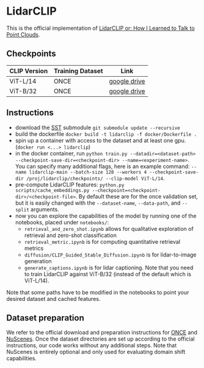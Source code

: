 # LidarCLIP

This is the official implementation of [LidarCLIP or: How I Learned to Talk to Point Clouds](https://arxiv.org/abs/2212.06858).

## Checkpoints

| CLIP Version | Training Dataset | Link                                                                              |
| ------------ | ---------------- | --------------------------------------------------------------------------------- |
| ViT-L/14     | ONCE             | [google drive](https://drive.google.com/file/d/1ANImRlmcZ3Yoa1jbLrQO57M0-T2iIbL2) |
| ViT-B/32     | ONCE             | [google drive](https://drive.google.com/file/d/1eNsfQDz7TYT2UCYhxKQcWIZMfAuAHkUA) |


## Instructions

- download the [SST](https://github.com/tusen-ai/SST) submodule `git submodule update --recursive`
- build the dockerfile `docker build -t lidarclip -f docker/Dockerfile .`
- spin up a container with access to the dataset and at least one gpu. (`docker run <...> lidarclip`)
- in the docker container, run `python train.py --datadir=<dataset-path> --checkpoint-save-dir=<checkpoint-dir> --name=<experiment-name>`. You can specify many additional flags, here is an example command: `--name lidarclip-main --batch-size 128 --workers 4 --checkpoint-save-dir /proj/lidarclip/checkpoints/ --clip-model ViT-L/14`.
- pre-compute LidarCLIP features: `python.py scripts/cache_embeddings.py --checkpoint=<checkpoint-dir>/<checkpoint-file>`. By default these are for the once validation set, but it is easily changed with the `--dataset-name`, `--data-path`, and `--split` arguments.
- now you can explore the capabilities of the model by running one of the notebooks, placed under `notebooks/`:
    - `retrieval_and_zero_shot.ipynb` allows for qualitative exploration of retrieval and zero-shot classification
    - `retrieval_metric.ipynb` is for computing quantitative retrieval metrics
    - `diffusion/CLIP_Guided_Stable_Diffusion.ipynb` is for lidar-to-image generation
    - `generate_captions.ipynb` is for lidar captioning. Note that you need to train LidarCLIP against ViT-B/32 (instead of the default which is ViT-L/14).

Note that some paths have to be modified in the notebooks to point your desired dataset and cached features.

## Dataset preparation

We refer to the official download and preparation instructions for [ONCE](https://once-for-auto-driving.github.io/download.html) and [NuScenes](https://nuscenes.org/nuscenes#download). Once the dataset directories are set up according to the official instructions, our code works without any additional steps. Note that NuScenes is entirely optional and only used for evaluating domain shift capabilities.
